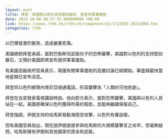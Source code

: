 ```yaml
---
layout: post
title: 拜登：美國對以色列支持堅如磐石　將宣布軍事援助
date: 2023-10-08 08:37:35.000000000 +08:00
link: https://news.rthk.hk/rthk/ch/component/k2/1722055-20231008.htm
categories: rthk
---
```


以巴爆發激烈衝突，造成嚴重死傷。

美國總統拜登承諾，面對巴勒斯坦武裝份子的恐怖襲擊，美國對以色列的支持堅如磐石，又預計美國即將宣布提供軍事援助。

有美國高級政府官員表示，兩國有關軍事援助的高層討論已經開始，華盛頓最快當地星期日宣布消息。

拜登同以色列總理內塔尼亞胡通電話，形容襲擊為「人類的可怕悲劇」。

拜登在白宮發表電視講話時說，他向對方表示，面對恐怖襲擊，美國與以色列人民站在一起。美國將確保以色列獲得所需的幫助，並能夠繼續保衛自己。

拜登強調，伊朗支持的哈馬斯發動海陸空攻擊，以色列有權自衛。

但有美國官員指出，現在說伊朗直接參與哈馬斯的大規模襲擊言之尚早，但毫無疑問，哈馬斯擁有伊朗和其他國家的資金和武裝。
